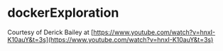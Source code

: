 # dockerExploration
Courtesy of Derick Bailey at [https://www.youtube.com/watch?v=hnxI-K10auY&t=3s](https://www.youtube.com/watch?v=hnxI-K10auY&t=3s)